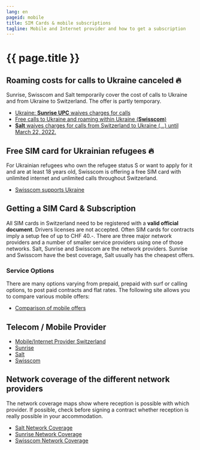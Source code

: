 ```yaml
---
lang: en
pageid: mobile
title: SIM Cards & mobile subscriptions
tagline: Mobile and Internet provider and how to get a subscription
---
```

# {{ page.title }}

## Roaming costs for calls to Ukraine canceled :fire:
Sunrise, Swisscom and Salt temporarily cover the cost of calls to Ukraine and from Ukraine to Switzerland. The offer is partly temporary.
- [Ukraine: **Sunrise UPC** waives charges for calls](https://www.sunrise.ch/en/corporate-communications/medien/pressemitteilungen/newscontent.html#id=https://irpages2.eqs.com/websites/swissfeed/English/99/detail-page.html?newsId=1525da96-2864-4d42-9efa-3099f185a807)
- [Free calls to Ukraine and roaming within Ukraine (**Swisscom**)](https://www.swisscom.ch/en/residential/ukraine.html)
- [**Salt** waives charges for calls from Switzerland to Ukraine (...) until March 22, 2022.](https://twitter.com/SaltMobile_DE/status/1505858098182959107?s=20&t=380-Dh63pnxIVwrUOgbwwQ)

## Free SIM card for Ukrainian refugees :fire:
For Ukrainian refugees who own the refugee status S or want to apply for it and are at least 18 years old, Swisscom is offering a
free SIM card with unlimited internet and unlimited calls throughout Switzerland.
- [Swisscom supports Ukraine](https://www.swisscom.ch/en/residential/ukraine.html)

## Getting a SIM Card & Subscription
All SIM cards in Switzerland need to be registered with a **valid official document**.
Drivers licenses are not accepted. Often SIM cards for contracts imply a setup fee of up to CHF 40.-.
There are three major network providers and a number of smaller service providers using one of those networks.
Salt, Sunrise and Swisscom are the network providers.
Sunrise and Swisscom have the best coverage, Salt usually has the cheapest offers.

### Service Options
There are many options varying from prepaid, prepaid with surf or calling options, to post paid contracts and flat rates.
The following site allows you to compare various mobile offers:

- [Comparison of mobile offers](https://www.dschungelkompass.ch)

## Telecom / Mobile Provider
- [Mobile/Internet Provider Switzerland](https://www.providerliste.ch/provider/mobile.html)
- [Sunrise](https://www.sunrise.ch/en/home)
- [Salt](https://fiber.salt.ch/en)
- [Swisscom](https://www.swisscom.ch/en/residential.html)


## Network coverage of the different network providers
The network coverage maps show where reception is possible with which provider. If possible, check before signing a contract whether reception is really possible in your accommodation.

- [Salt Network Coverage](https://fiber.salt.ch/en/mobile/coverage)
- [Sunrise Network Coverage](https://www.sunrise.ch/en/residential/mobile/mobile-network/network-coverage/network-coverage-map.html)
- [Swisscom Network Coverage](https://scmplc.begasoft.ch/plcapp/pages/gis/netzabdeckung.jsf?netztyp=lte)
